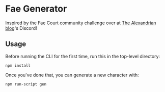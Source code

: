 # Fae Generator

Inspired by the Fae Court community challenge over at [The Alexandrian blog](https://thealexandrian.net)'s Discord! 

## Usage

Before running the CLI for the first time, run this in the top-level directory:
```
npm install
```

Once you've done that, you can generate a new character with:
```
npm run-script gen
```